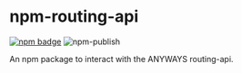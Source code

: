 # npm-routing-api

[![npm badge](https://img.shields.io/npm/v/@anyways-open/routing-api?label=%40anyways-open%2Frouting-api)](https://www.npmjs.com/package/@anyways-open/routing-api)
![npm-publish](https://github.com/anyways-open/npm-routing-api/workflows/npm-publish/badge.svg)

An npm package to interact with the ANYWAYS routing-api.
